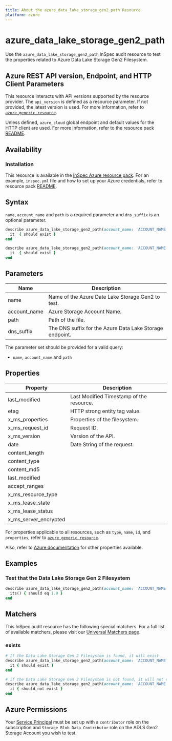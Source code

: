 ```yaml
---
title: About the azure_data_lake_storage_gen2_path Resource
platform: azure
---
```


# azure_data_lake_storage_gen2_path

Use the `azure_data_lake_storage_gen2_path` InSpec audit resource to test the properties related to Azure Data Lake Storage Gen2 Filesystem.

## Azure REST API version, Endpoint, and HTTP Client Parameters

This resource interacts with API versions supported by the resource provider. The `api_version` is defined as a resource parameter.
If not provided, the latest version is used. For more information, refer to [`azure_generic_resource`](azure_generic_resource.md).

Unless defined, `azure_cloud` global endpoint and default values for the HTTP client are used. For more information, refer to the resource pack [README](../../README.md).

## Availability

### Installation

This resource is available in the [InSpec Azure resource pack](https://github.com/inspec/inspec-azure). For an example, `inspec.yml` file and how to set up your Azure credentials, refer to resource pack [README](../../README.md#Service-Principal).

## Syntax

`name`, `account_name` and `path` is a required parameter and `dns_suffix` is an optional parameter.

```ruby
describe azure_data_lake_storage_gen2_path(account_name: 'ACCOUNT_NAME', filesystem: 'FILE_SYSTEM', name: 'PATHNAME') do
  it  { should exist }
end
```

```ruby
describe azure_data_lake_storage_gen2_path(account_name: 'ACCOUNT_NAME', filesystem: 'FILE_SYSTEM', name: 'PATH')  do
  it  { should exist }
end
```

## Parameters

| Name           | Description                                                                      |
|----------------|----------------------------------------------------------------------------------|
| name           | Name of the Azure Date Lake Storage Gen2 to test.                                |
| account_name   | Azure Storage Account Name.                                                      |
| path           | Path of the file.                                                                |
| dns_suffix     | The DNS suffix for the Azure Data Lake Storage endpoint.                         |

The parameter set should be provided for a valid query:

- `name`, `account_name` and `path`

## Properties

| Property                            | Description                                                      |
|-------------------------------------|------------------------------------------------------------------|
| last_modified                       | Last Modified Timestamp of the resource.                         |
| etag                                | HTTP strong entity tag value.                                    |
| x_ms_properties                     | Properties of the filesystem.                                    |
| x_ms_request_id                     | Request ID.                                                      |
| x_ms_version                        | Version of the API.                                              |
| date                                | Date String of the request.                                      |
| content_length                      | 
| content_type
| content_md5
| last_modified |
| accept_ranges |
| x_ms_resource_type
| x_ms_lease_state |
| x_ms_lease_status |
| x_ms_server_encrypted |


For properties applicable to all resources, such as `type`, `name`, `id`, and `properties`, refer to [`azure_generic_resource`](azure_generic_resource.md#properties).

Also, refer to [Azure documentation](https://docs.microsoft.com/en-us/rest/api/storageservices/datalakestoragegen2/path/get-properties) for other properties available.

## Examples

### Test that the Data Lake Storage Gen 2 Filesystem

```ruby
describe azure_data_lake_storage_gen2_path(account_name: 'ACCOUNT_NAME', filesystem: 'FILE_SYSTEM', name: 'PATHNAME')  do
  its() { should eq 1.0 }
end
```

## Matchers

This InSpec audit resource has the following special matchers. For a full list of available matchers, please visit our [Universal Matchers page](/inspec/matchers/).

### exists

```ruby
# If the Data Lake Storage Gen 2 Filesystem is found, it will exist
describe azure_data_lake_storage_gen2_path(account_name: 'ACCOUNT_NAME', filesystem: 'FILE_SYSTEM', name: 'PATHNAME')  do
  it { should exist }
end

# if the Data Lake Storage Gen 2 Filesystem is not found, it will not exist
describe azure_data_lake_storage_gen2_path(account_name: 'ACCOUNT_NAME', filesystem: 'FILE_SYSTEM', name: 'PATHNAME')  do
  it { should_not exist }
end
```

## Azure Permissions

Your [Service Principal](https://docs.microsoft.com/en-us/azure/azure-resource-manager/resource-group-create-service-principal-portal) must be set up with a `contributor` role on the subscription and `Storage Blob Data Contributor` role on the ADLS Gen2 Storage Account you wish to test.